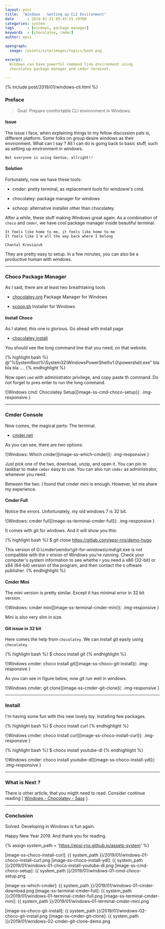 ```yaml
---
layout: post
title:  "Windows - Setting up CLI Environment"
date      : 2019-01-21 09:45:15 +0700
categories: system
tags      : [windows, package manager]
keywords  : [chocolatey, cmder]
author: epsi

opengraph:
  image: /assets/site/images/topics/bash.png

excerpt:
  Windows can have powerful command line environment using
  chocolatey package manager and cmder terminal.

---
```


{% include post/2019/01/windows-cli.html %}

### Preface

> Goal: Prepare comfortable CLI environment in Windows.

#### Issue

The issue I face, when explaining things
to my fellow discussion pals is, different platform.
Some folks on group desire windows as their environment.
What can I say ? All I can do is going back to basic stuff,
such as setting up environment in windows.

	Not everyone is using Gentoo, allright!!

#### Solution

Fortunately, now we have these tools:

*	cmder: pretty terminal, as replacement tools for windoww's cmd.

*	chocolatey: package manager for windows

*	schoop: alternative installer other than chocolatey.

After a while, these stuff making Windows great again.
As a combination of <code>choco</code> and <code>cmder</code>,
we have cool package manager inside beautiful terminal.

	It feels like home to me, it feels like home to me
	It feels like I'm all the way back where I belong
	
	Chantal Kreviazuk

They are pretty easy to setup.
In a few minutes, you can also be a productive human with windows.

-- -- --

### Choco Package Manager

As I said, there are at least two breathtaking tools

*	[chocolatey.org](https://chocolatey.org/) Package Manager for Windows

*	[scoop.sh](https://scoop.sh/) Installer for Windows

#### Install Choco

As I stated, this one is glorious.
Go ahead with install page

*	[chocolatey install](https://chocolatey.org/install)

You should see the long command line that you need, on that website.

{% highlight bash %}
@"%SystemRoot%\System32\WindowsPowerShell\v1.0\powershell.exe" bla bla bla ....
{% endhighlight %}

Now open <code>cmd</code> with administrator privilege,
and copy paste th command. Do not forget to pres enter to run the long command.

![Windows cmd: Chocolatey Setup][image-ss-cmd-choco-setup]{: .img-responsive }

-- -- --

### Cmder Console

Now comes, the magical parts: The terminal.

*	[cmder.net](http://cmder.net/)

As you can see, there are two options:

![Windows: Which cmder][image-ss-which-cmder]{: .img-responsive }

Just pick one of the two, download, unzip, and open it.
You can pin to taskbar to make <code>cmder</code> easy to use.
You can also run <code>cmder</code> as administrator, whenever you need.

Between the two.
I found that cmder mini is enough.
However, let me share my experience.

#### Cmder Full

Notice the errors.
Unfortunately, my old windows 7 is 32 bit.

![Windows: cmder full][image-ss-terminal-cmder-full]{: .img-responsive }

It comes with git for windows.
And it will show you this:

{% highlight bash %}
$ git clone https://gitlab.com/epsi-rns/demo-hugo

This version of D:\cmder\vendor\git-for-windows\cmd\git.exe is not compatible with the v
ersion of Windows you're running. Check your computer's system information to see whethe
r you need a x86 (32-bit) or x64 (64-bit) version of the program, and then contact the s
oftware publisher.
{% endhighlight %}

#### Cmder Mini

The mini version is pretty similar.
Except it has minimal error in 32 bit version.

![Windows: cmder mini][image-ss-terminal-cmder-mini]{: .img-responsive }

Mini is also very slim in size.

#### Git issue in 32 bit

Here comes the help from <code>chocolatey</code>.
We can install git easily using <code>chocolatey</code>.

{% highlight bash %}
$ choco install git
{% endhighlight %}

![Windows cmder: choco install git][image-ss-choco-git-install]{: .img-responsive }

As you can see in figure below, now git run well in windows.

![Windows cmder: git clone][image-ss-cmder-git-clone]{: .img-responsive }

-- -- --

### Install

I'm having some fun with this new lovely toy.
Installing few packages.

{% highlight bash %}
$ choco install curl
{% endhighlight %}

![Windows cmder: choco install curl][image-ss-choco-install-curl]{: .img-responsive }

{% highlight bash %}
$ choco install youtube-dl
{% endhighlight %}

![Windows cmder: choco install youtube-dl][image-ss-choco-install-ydl]{: .img-responsive }

-- -- --

### What is Next ?

There is other article, that you might need to read.
Consider continue reading [ [Windows - Chocolatey - Sass][local-whats-next] ].

-- -- --

### Conclusion

Solved.
Developing in Windows is fun again.

Happy New Year 2019.
And thank you for reading.

[//]: <> ( -- -- -- links below -- -- -- )

{% assign system_path = 'https://epsi-rns.github.io/assets-system' %}

[local-whats-next]:         https://epsi-rns.gitlab.io/frontend/2019/01/23/windows-choco-sass/

[image-ss-choco-install-curl]:     {{ system_path }}/2019/01/windows-01-choco-install-curl.png
[image-ss-choco-install-ydl]:      {{ system_path }}/2019/01/windows-01-choco-install-youtube-dl.png
[image-ss-cmd-choco-setup]:        {{ system_path }}/2019/01/windows-01-cmd-choco-setup.png

[image-ss-which-cmder]:            {{ system_path }}/2019/01/windows-01-cmder-download.png
[image-ss-terminal-cmder-full]:    {{ system_path }}/2019/01/windows-01-terminal-cmder-full.png
[image-ss-terminal-cmder-mini]:    {{ system_path }}/2019/01/windows-01-terminal-cmder-mini.png

[image-ss-choco-git-install]:      {{ system_path }}/2019/01/windows-02-choco-git-install.png
[image-ss-cmder-git-clone]:        {{ system_path }}/2019/01/windows-02-cmder-git-clone-demo.png
